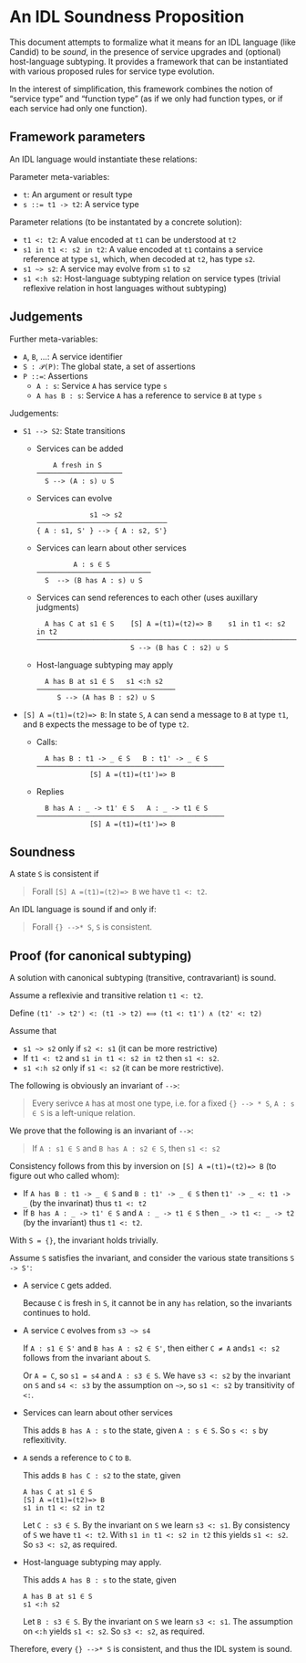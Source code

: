 An IDL Soundness Proposition
============================

This document attempts to formalize what it means for an IDL language (like
Candid) to be _sound_, in the presence of service upgrades and (optional)
host-language subtyping. It provides a framework that can be instantiated with
various proposed rules for service type evolution.

In the interest of simplification, this framework combines the notion of
“service type” and “function type” (as if we only had function types, or if
each service had only one function).

Framework parameters
--------------------

An IDL language would instantiate these relations:

Parameter meta-variables:

 * `t`: An argument or result type
 * `s ::= t1 -> t2`: A service type

Parameter relations (to be instantated by a concrete solution):

 * `t1 <: t2`:
   A value encoded at `t1` can be understood at `t2`
 * `s1 in t1 <: s2 in t2`:
   A value encoded at `t1` contains a service reference at type `s1`, which,
   when decoded at `t2`, has type `s2`.
 * `s1 ~> s2`:
   A service may evolve from `s1` to `s2`
 * `s1 <:h s2`:
   Host-language subtyping relation on service types
   (trivial reflexive relation in host languages without subtyping)

Judgements
----------

Further meta-variables:

 * `A`, `B`, …: A service identifier
 * `S : 𝒫(P)`: The global state, a set of assertions
 * `P ::=`: Assertions
   * `A : s`: Service `A` has service type `s`
   * `A has B : s`: Service `A` has a reference to service `B` at type `s`

Judgements:

 * `S1 --> S2`: State transitions

   * Services can be added
     ```
         A fresh in S
     ─────────────────────
       S --> (A : s) ∪ S
     ```

   * Services can evolve
     ```
                  s1 ~> s2
     ────────────────────────────────
     { A : s1, S' } --> { A : s2, S'}
     ```

   * Services can learn about other services
     ```
              A : s ∈ S
     ────────────────────────────
       S  --> (B has A : s) ∪ S
     ```

   * Services can send references to each other (uses auxillary judgments)
     ```
       A has C at s1 ∈ S    [S] A =(t1)=(t2)=> B    s1 in t1 <: s2 in t2
     ────────────────────────────────────────────────────────────────────
                            S --> (B has C : s2) ∪ S
     ```

   * Host-language subtyping may apply
     ```
       A has B at s1 ∈ S   s1 <:h s2
     ──────────────────────────────────
          S --> (A has B : s2) ∪ S
     ```

 * `[S] A =(t1)=(t2)=> B`: In state `S`, `A` can send a message to `B` at type `t1`, and `B` expects the message to be of type `t2`.

   * Calls:
     ```
       A has B : t1 -> _ ∈ S   B : t1' -> _ ∈ S
     ──────────────────────────────────────────────
                  [S] A =(t1)=(t1')=> B
     ```
   * Replies
     ```
       B has A : _ -> t1' ∈ S   A : _ -> t1 ∈ S
     ──────────────────────────────────────────────
                  [S] A =(t1)=(t1')=> B
     ```

Soundness
---------
A state `S` is consistent if

> Forall `[S] A =(t1)=(t2)=> B` we have `t1 <: t2`.

An IDL language is sound if and only if:

> Forall `{} -->* S`, `S` is consistent.


Proof (for canonical subtyping)
-------------------------------

A solution with canonical subtyping (transitive, contravariant) is sound.

Assume a reflexivie and transitive relation `t1 <: t2`.

Define `(t1' -> t2') <: (t1 -> t2) ⟺ (t1 <: t1') ∧ (t2' <: t2)`

Assume that
 * `s1 ~> s2` only if `s2 <: s1` (it can be more restrictive)
 * If `t1 <: t2` and `s1 in t1 <: s2 in t2` then `s1 <: s2`.
 * `s1 <:h s2` only if `s1 <: s2` (it can be more restrictive).

The following is obviously an invariant of `-->`:

> Every serivce `A` has at most one type, i.e.
> for a fixed `{} --> * S`, `A : s ∈ S` is a left-unique relation.

We prove that the following is an invariant of `-->`:

> If `A : s1 ∈ S` and `B has A : s2 ∈ S`, then `s1 <: s2`

Consistency follows from this by inversion on `[S] A =(t1)=(t2)=> B` (to figure
out who called whom):

 * If `A has B : t1 -> _ ∈ S` and `B : t1' -> _ ∈ S`
   then `t1' -> _ <: t1 -> _` (by the invarinat)
   thus `t1 <: t2`
 * If `B has A : _ -> t1' ∈ S` and `A : _ -> t1 ∈ S`
   then `_ -> t1 <: _ -> t2` (by the invariant)
   thus  `t1 <: t2`.

With `S = {}`, the invariant holds trivially.

Assume `S` satisfies the invariant, and consider the various state transitions
`S -> S'`:

 * A service `C` gets added.

   Because `C` is fresh in `S`, it cannot be in any `has` relation,
   so the invariants continues to hold.

 * A service `C` evolves from `s3 ~> s4`

   If `A : s1 ∈ S'` and `B has A : s2 ∈ S'`, then either `C ≠ A`  and`s1 <: s2` follows from the invariant about `S`.

   Or `A = C`, so `s1 = s4` and `A : s3 ∈ S`.
   We have `s3 <: s2` by the invariant on `S` and
   `s4 <: s3` by the assumption on `~>`, so
   `s1 <: s2` by transitivity of `<:`.

 * Services can learn about other services

    This adds `B has A : s` to the state, given `A : s ∈ S`.
    So `s <: s` by reflexitivity.

 * `A` sends a reference to `C` to `B`.

    This adds `B has C : s2` to the state, given
    ```
    A has C at s1 ∈ S
    [S] A =(t1)=(t2)=> B
    s1 in t1 <: s2 in t2
    ```

    Let `C : s3 ∈ S`. By the invariant on `S` we learn `s3 <: s1`.
    By consistency of `S` we have `t1 <: t2`.
    With `s1 in t1 <: s2 in t2` this yields `s1 <: s2`.
    So `s3 <: s2`, as required.


  * Host-language subtyping may apply.

    This adds `A has B : s` to the state, given
    ```
    A has B at s1 ∈ S
    s1 <:h s2
    ```

    Let `B : s3 ∈ S`. By the invariant on `S` we learn `s3 <: s1`.
    The assumption on `<:h` yields `s1 <: s2`.
    So `s3 <: s2`, as required.

Therefore, every `{} -->* S` is consistent, and thus the IDL system is sound.



